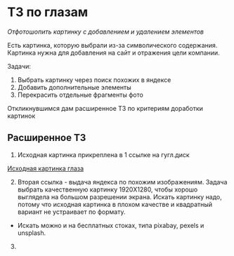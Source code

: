 # ТЗ по глазам

*Отфотошопить картинку с добавлением и удалением элементов*

Есть картинка, которую выбрали из-за символического содержания. Картинка нужна для добавления на сайт и отражения цели компании.

Задачи:

1. Выбрать картинку через поиск похожих в яндексе
2. Добавить дополнительные элементы
3. Перекрасить отдельные фрагменты фото

Откликнувшимся дам расширенное ТЗ по критериям доработки картинок

## Расширенное ТЗ

1. Исходная картинка прикреплена в 1 ссылке на гугл.диск

[Исходная картинка глаза](https://ibb.co/QpCtDjw)

2. Вторая ссылка - выдача яндекса по похожим изображениям. Задача выбрать качественную картинку 1920X1280, чтобы хорошо выглядела на большом разрешении экрана. Искать картинку надо, потому что исходная картинка в плохом качестве и квадратный вариант не устраивает по формату.

* Искать можно и на бесплатных стоках, типа pixabay, pexels и unsplash. 

3. 


